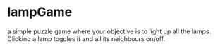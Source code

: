# lampGame
a simple puzzle game where your objective is to light up all the lamps. Clicking a lamp toggles it and all its neighbours on/off.